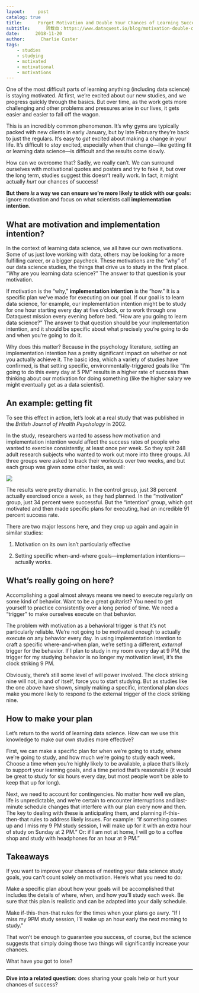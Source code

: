 ```yaml
---
layout:     post
catalog: true
title:      Forget Motivation and Double Your Chances of Learning Success
subtitle:      转载自：https://www.dataquest.io/blog/motivation-double-chances-of-learning-success/
date:      2018-11-20
author:      Charlie Custer
tags:
    - studies
    - studying
    - motivated
    - motivational
    - motivations
---
```


One of the most difficult parts of learning anything (including data science) is staying motivated. At first, we’re excited about our new studies, and we progress quickly through the basics. But over time, as the work gets more challenging and other problems and pressures arise in our lives, it gets easier and easier to fall off the wagon.

This is an incredibly common phenomenon. It’s why gyms are typically packed with new clients in early January, but by late February they’re back to just the regulars. It’s easy to *get* excited about making a change in your life. It’s difficult to *stay* excited, especially when that change—like getting fit or learning data science—is difficult and the results come slowly.

How can we overcome that? Sadly, we really can’t. We can surround ourselves with motivational quotes and posters and try to fake it, but over the long term, studies suggest this doesn’t really work. In fact, it might actually *hurt* our chances of success!

**But there *is* a way we can ensure we’re more likely to stick with our goals:** ignore motivation and focus on what scientists call **implementation intention**.

## What are motivation and implementation intention?

In the context of learning data science, we all have our own motivations. Some of us just love working with data, others may be looking for a more fulfilling career, or a bigger paycheck. These motivations are the “why” of our data science studies, the things that drive us to study in the first place. “Why are you learning data science?” The answer to that question is your motivation.

If motivation is the “why,” **implementation intention** is the “how.” It is a specific plan we’ve made for executing on our goal. If our goal is to learn data science, for example, our implementation intention might be to study for one hour starting every day at five o’clock, or to work through one Dataquest mission every evening before bed. “How are you going to learn data science?” The answer to that question should be your implementation intention, and it should be specific about what precisely you’re going to do and when you’re going to do it.

Why does this matter? Because in the psychology literature, setting an implementation intention has a pretty significant impact on whether or not you actually achieve it. The basic idea, which a variety of studies have confirmed, is that setting specific, environmentally-triggered goals like “I’m going to do this every day at 5 PM” results in a higher rate of success than thinking about our motivation for doing something (like the higher salary we might eventually get as a data scientist).

## An example: getting fit

To see this effect in action, let’s look at a real study that was published in the *British Journal of Health Psychology* in 2002.

In the study, researchers wanted to assess how motivation and implementation intention would affect the success rates of people who wanted to exercise consistently, at least once per week. So they split 248 adult research subjects who wanted to work out more into three groups. All three groups were asked to track their workouts over two weeks, and but each group was given some other tasks, as well:

![](https://www.dataquest.io/blog/content/images/2018/11/intention-experiment-chart.jpg)


The results were pretty dramatic. In the control group, just 38 percent actually exercised once a week, as they had planned. In the “motivation” group, just 34 percent were successful. But the “intention” group, which got motivated and then made specific plans for executing, had an incredible 91 percent success rate.

There are two major lessons here, and they crop up again and again in similar studies:

1. Motivation on its own isn’t particularly effective

1. Setting specific when-and-where goals—implementation intentions—actually works.


## What’s really going on here?

Accomplishing a goal almost always means we need to execute regularly on some kind of behavior. Want to be a great guitarist? You need to get yourself to practice consistently over a long period of time. We need a “trigger” to make ourselves execute on that behavior.

The problem with motivation as a behavioral trigger is that it’s not particularly reliable. We’re not going to be motivated enough to actually execute on any behavior every day. In using implementation intention to craft a specific where-and-when plan, we’re setting a different, *external* trigger for the behavior. If I plan to study in my room every day at 9 PM, the trigger for my studying behavior is no longer my motivation level, it’s the clock striking 9 PM.

Obviously, there’s still some level of will power involved. The clock striking nine will not, in and of itself, force you to start studying. But as studies like the one above have shown, simply making a specific, intentional plan *does* make you more likely to respond to the external trigger of the clock striking nine.

## How to make your plan

Let’s return to the world of learning data science. How can we use this knowledge to make our own studies more effective?

First, we can make a specific plan for when we’re going to study, where we’re going to study, and how much we’re going to study each week. Choose a time when you’re highly likely to be available, a place that’s likely to support your learning goals, and a time period that’s reasonable (it would be great to study for six hours every day, but most people won’t be able to keep that up for long).

Next, we need to account for contingencies. No matter how well we plan, life is unpredictable, and we’re certain to encounter interruptions and last-minute schedule changes that interfere with our plan every now and then. The key to dealing with these is anticipating them, and planning if-this-then-that rules to address likely issues. For example: “if something comes up and I miss my 9 PM study session, I will make up for it with an extra hour of study on Sunday at 2 PM.” Or: if I am not at home, I will go to a coffee shop and study with headphones for an hour at 9 PM.”

## Takeaways

If you want to improve your chances of meeting your data science study goals, you can’t count solely on motivation. Here’s what you need to do:


Make a specific plan about how your goals will be accomplished that includes the details of where, when, and how you’ll study each week. Be sure that this plan is realistic and can be adapted into your daily schedule.


Make if-this-then-that rules for the times when your plans go awry. “If I miss my 9PM study session, I’ll wake up an hour early the next morning to study.”


That won’t be enough to guarantee you success, of course, but the science suggests that simply doing those two things will significantly increase your chances.

What have you got to lose?

---

**Dive into a related question**: does sharing your goals help or hurt your chances of success?
